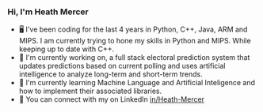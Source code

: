 ### Hi, I'm Heath Mercer 

- 🖥️ I've been coding for the last 4 years in Python, C++, Java, ARM and MIPS. I am currently trying to hone my skills in Python and MIPS. While keeping up to date with C++.
- 🔭 I'm currently working on, a full stack electoral prediction system that updates predictions based on current polling and uses artificial intelligence to analyze long-term and short-term trends.
- 🌱 I'm currently learning Machine Language and Artificial Inteligence and how to implement their associated libraries.
- 🔎 You can connect with my on LinkedIn [in/Heath-Mercer](https://www.linkedin.com/in/heath-mercer/)

